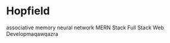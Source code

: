 # Hopfield
associative memory neural network
MERN Stack
 Full Stack Web Developmaqawqazra













